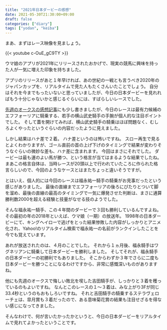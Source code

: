 ```yaml
---
title: "2021年日本ダービーの感想"
date: 2021-05-30T21:30:00+09:00
draft: false
categories: ["diary"]
tags: ["yodan", "keiba"]
---
```


まあ、まずはレース映像を見ましょう。

{{< youtube c-OuE_gC9TY >}}

ウマ娘のアプリが2021年にリリースされたおかげで、現実の競馬に興味を持った人が一気に増えた印象を持ちました。

アプリのリリースがあと１年早ければ、あの世紀の一戦とも言うべき2020年のジャパンカップを、リアルタイムで見た人もたくさんいたことでしょう。
自分はそれを今までもったいないと思っていましたが、今日の日本ダービーを見れればもう十分じゃないかと感じるぐらいには、すばらしいレースでした。

[先週のオークスの感想記事](/note/thoughts-2021-oaks/)にも少し書きましたが、今日のレースは最有力候補のエフフォーリアに騎乗する、若手の横山武史騎手の手腕が個人的な注目ポイントでした。
そして蓋を開けてみれば、横山武史騎手の騎乗はほぼ問題なく、むしろよくやったというぐらいの内容だったように見えました。

しかし結果はハナ差で２着。
ハナ差というのは怖いですね。
スロー再生で見るとよくわかりますが、ゴール直前の首の上げ下げのタイミングで結果が変わりそうなぐらいの微妙な差も、ハナ差に含まれます。
今回はまさにそれでした。
ダービーは最も運のよい馬が勝つ、という格言が当てはまるような結果でしたね。
まあこの格言自体は、当時レースが20頭以上で行われていたころに作られた格言らしいので、今回のようなケースとはまたちょっと違いそうですが。

とはいえ、個人的には今回のレースは福永祐一騎手の騎乗がお見事だったという感じがありました。
最後の直線までエフフォーリアの後ろにぴたりとついて脚を溜め、最後の直線の最高のタイミングで一気に爆発させた判断は、まさに通算勝利数2000を超える経験と技量がなせる技のようでした。

そんな福永祐一騎手、この４年間のダービーで３回も勝利しているんですよね。
その最初の年の2018年といえば、ウマ娘（一期）の放送年。
1998年の日本ダービーにて、キングヘイローで逃げをとった結果惨敗した内容がしっかりとアニメ化され、Yahoo!のリアルタイム検索で福永祐一の名前がランクインしたことを今でも覚えています。

あれが放送されたのは、４月のことでした。
それから１ヵ月後、福永騎手はワグネリアンに騎乗して日本ダービーを勝利しました。
そしてそれが、福永騎手の日本ダービーの初勝利でもありました。
そこからわずか３年でさらに二度も日本ダービーを勝つことになるわけですから、非常に感慨深いものがありますね。

他にも先週のオークスで悔しい敗北を喫した吉田騎手が、しっかりと３着を穫っているのもよいですね。
なんとこのレースの１〜３着は、みな上がり3Fが同じ33.4秒というのもおもしろいですね。
それと吉田騎手の騎乗するステラヴェローチェは、皐月賞も３着だったので、ある意味菊花賞の結果も注目せざるを得ない感じになってきました。

そんなわけで、何が言いたかったかというと、今日の日本ダービーをリアルタイムで見れてよかったということです。